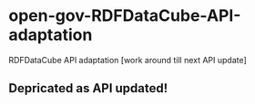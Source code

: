# open-gov-RDFDataCube-API-adaptation
RDFDataCube API adaptation [work around till next API update]

Depricated as API updated!
-----------
